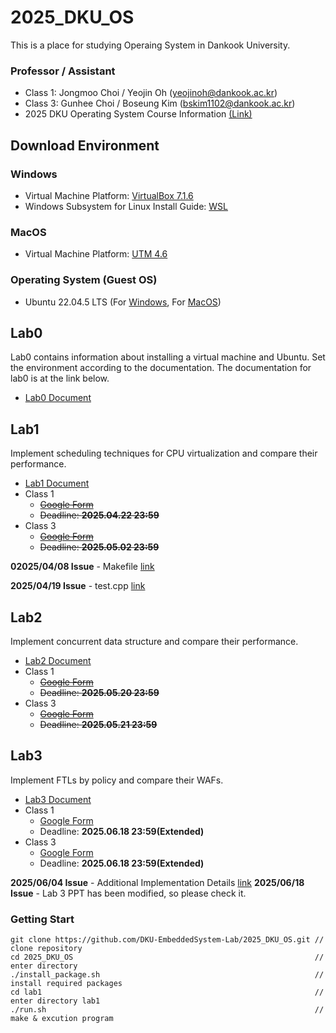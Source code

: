 # 2025_DKU_OS


This is a place for studying Operaing System in Dankook University.

### Professor / Assistant
- Class 1: Jongmoo Choi / Yeojin Oh (yeojinoh@dankook.ac.kr)
- Class 3: Gunhee Choi / Boseung Kim (bskim1102@dankook.ac.kr) 
- 2025 DKU Operating System Course Information [(Link)](http://embedded.dankook.ac.kr/~choijm/course/course.html#OS)

## Download Environment
### Windows
- Virtual Machine Platform: [VirtualBox 7.1.6](https://www.virtualbox.org/wiki/Downloads)
- Windows Subsystem for Linux Install Guide: [WSL](https://docs.microsoft.com/ko-KR/windows/wsl/install-win10#step-4---download-the-linux-kernel-update-package)

### MacOS
- Virtual Machine Platform: [UTM 4.6](https://mac.getutm.app/)

### Operating System (Guest OS)
- Ubuntu 22.04.5 LTS (For [Windows](https://releases.ubuntu.com/jammy/), For [MacOS](https://cdimage.ubuntu.com/releases/jammy/release/))


## Lab0
Lab0 contains information about installing a virtual machine and Ubuntu. Set the environment according to the documentation. The documentation for lab0 is at the link below.
- [Lab0 Document]([DKU_OS_LAB0]%20Linux%20Install%20Manual.pdf)

## Lab1
Implement scheduling techniques for CPU virtualization and compare their performance. 
- [Lab1 Document](https://github.com/DKU-EmbeddedSystem-Lab/2025_DKU_OS/blob/main/%5BDKU_OS_LAB1%5D%20CPU%20Virtualization.pdf)
- Class 1
  - ~~[Google Form](https://forms.gle/XGvaHxAuXT39XUkR6)~~
  - ~~Deadline: **2025.04.22 23:59**~~
- Class 3
  - ~~[Google Form](https://forms.gle/HXSmrauZpNmPu1co7)~~
  - ~~Deadline: **2025.05.02 23:59**~~
 
**02025/04/08 Issue** - Makefile [link](https://github.com/DKU-EmbeddedSystem-Lab/2025_DKU_OS/issues/1)

**2025/04/19 Issue** - test.cpp [link](https://github.com/DKU-EmbeddedSystem-Lab/2025_DKU_OS/issues/2)

## Lab2
Implement concurrent data structure and compare their performance. 
- [Lab2 Document](https://github.com/DKU-EmbeddedSystem-Lab/2025_DKU_OS/blob/main/%5BDKU_OS_LAB2%5D%20Concurrency.pdf)
- Class 1
  - ~~[Google Form](https://forms.gle/ce1nCpRVUF8eDsjZA)~~
  - ~~Deadline: **2025.05.20 23:59**~~
- Class 3
  - ~~[Google Form](https://forms.gle/m3TUns69gZUXk3RT7)~~
  - ~~Deadline: **2025.05.21 23:59**~~
 
## Lab3
Implement FTLs by policy and compare their WAFs. 
- [Lab3 Document](https://github.com/DKU-EmbeddedSystem-Lab/2025_DKU_OS/blob/52d9cc64108ac22231b27dcb46cf8a60ad4372f4/%5BDKU_OS_LAB3%5D%20Persistence.pdf)
- Class 1
  - [Google Form](https://forms.gle/29FC5cStu3V2q4Kf7)
  - Deadline: **2025.06.18 23:59(Extended)**
- Class 3
  - [Google Form](https://forms.gle/7ZdD5r1GYRYz47qn7)
  - Deadline: **2025.06.18 23:59(Extended)**

**2025/06/04 Issue** - Additional Implementation Details [link](https://github.com/DKU-EmbeddedSystem-Lab/2025_DKU_OS/issues/3)
**2025/06/18 Issue** - Lab 3 PPT has been modified, so please check it.

### Getting Start

```
git clone https://github.com/DKU-EmbeddedSystem-Lab/2025_DKU_OS.git // clone repository
cd 2025_DKU_OS                                                      // enter directory
./install_package.sh                                                // install required packages
cd lab1                                                             // enter directory lab1 
./run.sh                                                            // make & excution program 
```


